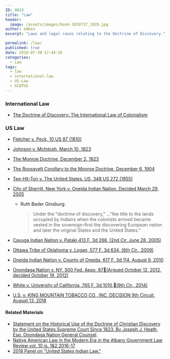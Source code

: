 ```yaml
---
ID: 9033
title: "Law"
header:
  image: /assets/images/book-1659717_1920.jpg
author: admin
excerpt: "Laws and legal cases relating to the Doctrine of Discovery."

permalink: /law/
published: true
date: 2018-07-30 17:44:55
categories:
  - Law
tags:
  - law
  - international-law
  - US-Law
  - SCOTUS
---
```

### International Law

  *   [The Doctrine of Discovery: The International Law of Colonialism](/the-doctrine-of-discovery-the-international-law-of-colonialism/)

### US Law

  *   [Fletcher v. Peck, 10 US 87 (1810)](https://doctrineofdiscovery.org/fletcher-v-peck-10-us-87-1810/)
  *   [Johnson v. McIntosh, March 10, 1823](/johnson-v-mcintosh/)
  *   [The Monroe Doctrine, December 2, 1823](/monroe-doctrine/)
  *   [The Roosevelt Corollary to the Monroe Doctrine, December 6, 1904](/roosevelt-corollary/)
  *   [Tee-Hit-Ton v. The United States. US, 348 US 272 (1955)](https://doctrineofdiscovery.org/tee-hit-ton/)
  *   [City of Sherrill, New York v. Oneida Indian Nation, Decided March 29, 2005](/sherrill-v-oneida-opinion-of-the-court/)
      *   Ruth Bader Ginsburg:

            > Under the "doctrine of discovery," ..."fee title to the lands occupied by Indians when the colonists arrived became vested in the sovereign–first the discovering European nation and later the original States and the United States."

  *   [Cayuga Indian Nation v. Pataki,413 F. 3d 266, (2nd Cir. June 28, 2005)](https://doctrineofdiscovery.org/cayuga-v-pataki/)
  *   [Ottawa Tribe of Oklahoma v. Logan, 577 F. 3d 634, (6th Cir., 2009)](https://doctrineofdiscovery.org/ottawa-v-logan/)
  *   [Oneida Indian Nation v. County of Oneida, 617 F. 3d 114, August 9, 2010](https://doctrineofdiscovery.org/oneida-indian-nation-v-county-of-oneida/)
  *   [Onondaga Nation v. NY, 500 Fed. Appx. 87(Argued October 12, 2012, decided October 19, 2012)](https://doctrineofdiscovery.org/onondaga-nation-v-ny/)
  *   [White v. University of California, 765 F. 3d 1010,(9th Cir., 2014)](https://doctrineofdiscovery.org/white-v-univ-of-cal/)
  *   [U.S. v. KING MOUNTAIN TOBACCO CO., INC. DECISION 9th Circuit, August 13, 2018](https://doctrineofdiscovery.org/u-s-v-king-mountain-tobacco/)

#### Related Materials

  *   [Statement on the Historical Use of the Doctrine of Christian Discovery by the United States Supreme Court Since 1823. By Joseph J. Heath, Esq. Onondaga Nation General Counsel](/statement-on-the-historical-use-of-the-doctrine-of-christian-discovery-by-the-united-states-supreme-court-since-1823/).
  *   [Native American Law in the Modern Era in the Albany Government Law Review vol. 10 is. 1&2 2016-17](/native-american-law-in-the-modern-era/)
  *   [2018 Panel on "United States Indian Law."](https://doctrineofdiscovery.org/us-indian-law-panel/)
&nbsp;
